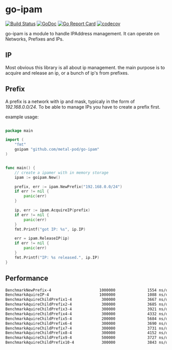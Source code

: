 # go-ipam

[![Build Status](https://travis-ci.org/metal-pod/go-ipam.svg?branch=master)](https://travis-ci.org/metal-pod/go-ipam)
[![GoDoc](https://godoc.org/github.com/metal-pod/go-ipam?status.svg)](https://godoc.org/github.com/metal-pod/go-ipam)
[![Go Report Card](https://goreportcard.com/badge/github.com/metal-pod/go-ipam)](https://goreportcard.com/report/github.com/metal-pod/go-ipam)
[![codecov](https://codecov.io/gh/metal-pod/go-ipam/branch/master/graph/badge.svg)](https://codecov.io/gh/metal-pod/go-ipam)

go-ipam is a module to handle IPAddress management. It can operate on Networks, Prefixes and IPs.

## IP

Most obvious this library is all about ip management. the main purpose is to acquire and release an ip, or a bunch of
ip's from prefixes.

## Prefix

A prefix is a network with ip and mask, typicaly in the form of *192.168.0.0/24*. To be able to manage IPs you have to create a prefix first.

example usage:

```go

package main

import (
    "fmt"
    goipam "github.com/metal-pod/go-ipam"
)


func main() {
    // create a ipamer with in memory storage
    ipam := goipam.New()

    prefix, err := ipam.NewPrefix("192.168.0.0/24")
    if err != nil {
        panic(err)
    }

    ip, err := ipam.AcquireIP(prefix)
    if err != nil {
        panic(err)
    }
    fmt.Printf("got IP: %s", ip.IP)

    err = ipam.ReleaseIP(ip)
    if err != nil {
        panic(err)
    }
    fmt.Printf("IP: %s released.", ip.IP)
}
```

## Performance

```bash
BenchmarkNewPrefix-4                     1000000              1554 ns/op
BenchmarkAquireIP-4                      1000000              1088 ns/op
BenchmarkAquireChildPrefix1-4             300000              3667 ns/op
BenchmarkAquireChildPrefix2-4             300000              3685 ns/op
BenchmarkAquireChildPrefix3-4             300000              3921 ns/op
BenchmarkAquireChildPrefix4-4             300000              4332 ns/op
BenchmarkAquireChildPrefix5-4             200000              5684 ns/op
BenchmarkAquireChildPrefix6-4             300000              3690 ns/op
BenchmarkAquireChildPrefix7-4             300000              3731 ns/op
BenchmarkAquireChildPrefix8-4             300000              4152 ns/op
BenchmarkAquireChildPrefix9-4             500000              3727 ns/op
BenchmarkAquireChildPrefix10-4            300000              3843 ns/op
```
